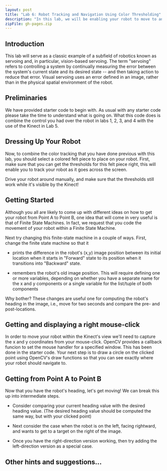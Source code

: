 ```yaml
---
layout: post
title: "Lab 6: Robot Tracking and Navigation Using Color Thresholding"
description: "In this lab, we will be enabling your robot to move to any position in the Kinect's view. We'll select a point by clicking on the screen and use visual servoing to arrive at that point."
zipFile: gh-pages.zip
---
```


Introduction
--------------

This lab will serve as a classic example of a subfield of robotics known as servoing and, in particular, vision-based servoing. The term "servoing" refers to controlling a system by continually measuring the error between the system's current state and its desired state -- and then taking action to reduce that error. Visual servoing uses an error defined in an image, rather than in the physical spatial environment of the robot. 


Preliminaries
--------------

We have provided starter code to begin with. As usual with any starter code please take the time
to understand what is going on. What this code does is combine the control you had over the robot
in labs 1, 2, 3, and 4 with the use of the Kinect in Lab 5.

Dressing Up Your Robot 
--------------

Now, to combine the color tracking that you have done previous with this lab, you should select a colored felt piece to place on your robot. First, make sure that you can get the thresholds for this felt piece right, this will enable you to track your robot as it goes across the screen.

Drive your robot around manually, and make sure that the thresholds still work while it's visible by the Kinect! 

Getting Started 
-----------------

Although you all are likely to come up with different ideas on how to get your robot from Point A to Point B, one idea that will come in very useful is that of Finite State Machines. In fact, we request that you code the movement of your robot within a Finite State Machine. 

Next try changing this finite-state machine in a couple of ways. First, change the finite state machine so that it


* prints the difference in the robot's (x,y) image position between its initial location when it starts in "Forward" state to its position when it transitions into "Backward" state.


* remembers the robot's old image position. This will require defining one or more variables, depending on whether you have a separate name for the x and y components or a single variable for the list/tuple of both components


Why bother? These changes are useful one for computing the robot's heading in the image, i.e., move for two seconds and compare the pre- and post-locations. 


Getting and displaying a right mouse-click
--------------
In order to move your robot within the Kinect's view we'll need to capture the x and y coordinates from your mouse-click. OpenCV provides a callback funcion to set the mouse handler for a specified window. This has been done in the starter code. Your next step is to draw a circle on the clicked point using OpenCV's draw functions so that you can see exactly where your robot should navigate to.

Getting from Point A to Point B 
--------------
Now that you have the robot's heading, let's get moving! We can break this up into intermediate steps. 

* Consider comparing your current heading value with the desired heading value. (The desired heading value should be computed the same way, but with your clicked point)

* Next consider the case when the robot is on the left, facing rightward, and wants to get to a target on the right of the image. 

* Once you have the right-direction version working, then try adding the left-direction version as a special case.



Other hints and suggestions... 
--------------

